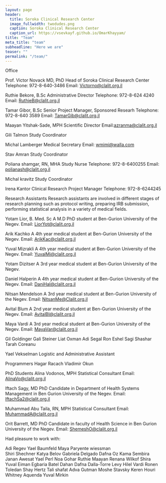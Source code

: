 ```yaml
---
layout: page
header:
  title: Soroka Clinical Research Center
  image_fullwidth: twodudes.png
  caption: Soroka Clinical Research Center
  caption_url: https://vsevkayf.github.io/OmarKhayyam/
title: "Team"
meta_title: "team"
subheadline: "Here we are"
teaser: ""
permalink: "/team/"
---
```


Office   

Prof. Victor Novack MD, PhD 
Head of Soroka Clinical Research Center 
Telephone: 972-8-640-3486 
Email: Victorno@clalit.org.il   

Ruthie Bekore, B.Sc 
Administrative Director 
Telephone: 972-8-624 4240 
Email: RuthieB@clalit.org.il 

Tamar Gibor, B.Sc 
Senior Project Manager, Sponsored Researh 
Telephone: 972-8-640 3589 
Email: TamarGib@clalit.org.il 

Maayan Yitshak-Sade, MPH 
Scientific Director 
Email:azranma@clalit.org.il 

Gili Talmon 
Study Coordinator 

Michal Lamberger 
Medical Secretary 
Email: wmimi@walla.com 

Stav Amran 
Study Coordinator 

Poliana shamgar, RN, MHA 
Study Nurse 
Telephone: 972-8-6400255 
Email: polianash@clalit.org.il 

Michal kravitz 
Study Coordinator 


Irena Kantor 
Clinical Research Project Manager 
Telephone: 972-8-6244245 

Research Assistants 
Research assistants are involved in different stages of research planning such as protocol writing, preparing IRB submission, performing statistical analysis in a variety of medical fields. 

Yotam Lior, B. Med. Sc 
A M.D PhD student at Ben-Gurion University of the Negev. 
Email: LiorYot@clalit.org.il 

Arik Kachko 
A 4th year medical student at Ben-Gurion University of the Negev. 
Email: ArikKac@clalit.org.il 

Yuval Mizrakli 
A 4th year medical student at Ben-Gurion University of the Negev. 
Email: YuvalMi@clalit.org.il 

Yotam Dizitser 
A 3rd year medical student at Ben-Gurion University of the Negev. 

Daniel Halperin 
A 4th year medical student at Ben-Gurion University of the Negev. 
Email:  DaniHal@clalit.org.il 

Nitsan Mendelson 
A 3rd year medical student at Ben-Gurion University of the Negev. 
Email: NitsanMe@Clalit.org.il  

Avital Blum 
A 2nd year medical student at Ben-Gurion University of the Negev. 
Email: AvitalBl@clalit.org.il 

Maya Vardi 
A 3rd year medical student at Ben-Gurion University of the Negev. 
Email: MayaVar@clalit.org.il 

Gil Goldinger 
Gali Steiner 
Liat Oxman 
Adi Segal 
Ron Eshel 
Sagi Shashar 
Tarah Coreanu 

Yael Vekselman 
Logistic and Administrative Assistant 

Programmers
Hagar Racach 
Vladimir Okun 

PhD Students 
Alina Vodonos, MPH 
Statistical Consultant 
Email:  AlinaVo@clalit.org.il 

Iftach Sagy, MD 
PhD Candidate in Department of Health Systems Management in Ben Gurion University of the Negev. 
Email: IftachSa2@clalit.org.il 

Muhammad  Abu Taila, RN, MPH 
Statistical Consultant 
Email: MuhammadA@clalit.org.il 

Orit Barrett, MD 
PhD Candidate in faculty of Health Science in Ben Gurion University of the Negev. 
Email: ShemeshO@clalit.org.il 

Had pleasure to work with: 

Adi  Regev 
Yael Baumfeld 
Maya Paryente wiessman  
Shiri Shechner 
Katya Belov 
Gabriela Delgado 
Dafna Oz 
Kama Sembira 
Janan Awesat 
Yael Perl 
Noa Gohar 
Ruthie Maayan 
Renana Wilkof 
Shira Yuval 
Eiman Egbaria 
Batel Dahan 
Dafna Dalla-Torre Levy 
Hilel Vardi 
Ronen Toledan 
Shay Hertz 
Tali shafat 
Adva Gutman 
Moshe Stavsky 
Keren Houri 
Whitney  Aquenda 
Yuval Mirkin 
